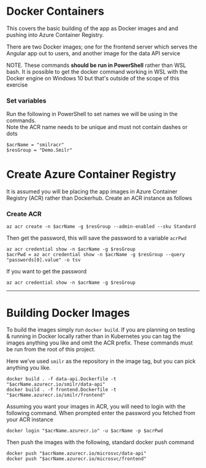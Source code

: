 # Docker Containers

This covers the basic building of the app as Docker images and and pushing into Azure Container Registry.

There are two Docker images; one for the frontend server which serves the Angular app out to users, and another image for the data API service

NOTE. These commands **should be run in PowerShell** rather than WSL bash. It is possible to get the docker command working in WSL with the Docker engine on Windows 10 but that's outside of the scope of this exercise

### Set variables 

Run the following in PowerShell to set names we will be using in the commands.  
Note the ACR name needs to be unique and must not contain dashes or dots
```
$acrName = "smilracr"
$resGroup = "Demo.Smilr"
```

# Create Azure Container Registry
It is assumed you will be placing the app images in Azure Container Registry (ACR) rather than Dockerhub. Create an ACR instance as follows

### Create ACR
```
az acr create -n $acrName -g $resGroup --admin-enabled --sku Standard
```
Then get the password, this will save the password to a variable `acrPwd`
```
az acr credential show -n $acrName -g $resGroup
$acrPwd = az acr credential show -n $acrName -g $resGroup --query "passwords[0].value" -o tsv
```

If you want to get the password 
```
az acr credential show -n $acrName -g $resGroup
```
---

# Building Docker Images

To build the images simply run `docker build`. If you are planning on testing & running in Docker locally rather than in Kubernetes you can tag the images anything you like and omit the ACR prefix. These commands must be run from the root of this project. 

Here we've used `smilr` as the repository in the image tag, but you can pick anything you like.

```
docker build . -f data-api.Dockerfile -t "$acrName.azurecr.io/smilr/data-api"
docker build . -f frontend.Dockerfile -t "$acrName.azurecr.io/smilr/frontend"
```

Assuming you want your images in ACR, you will need to login with the following command. When prompted enter the password you fetched from your ACR instance
```
docker login "$acrName.azurecr.io" -u $acrName -p $acrPwd
```

Then push the images with the following, standard docker push command
```
docker push "$acrName.azurecr.io/microsvc/data-api"
docker push "$acrName.azurecr.io/microsvc/frontend"
```
